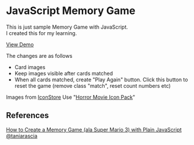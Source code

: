 # JavaScript Memory Game

This is just sample Memory Game with JavaScript.  
I created this for my learning.  

[View Demo](https://chocolat5.github.io/javascript-memory-game/)

The changes are as follows

* Card images
* Keep images visible after cards matched
* When all cards matched, create "Play Again" button. Click this button to reset the game (remove class "match", reset count numbers etc)

Images from [IconStore](https://iconstore.co)
Use "[Horror Movie Icon Pack](https://iconstore.co/icons/horror-movie-icon-pack/)"

## References

[How to Create a Memory Game (ala Super Mario 3) with Plain JavaScript](https://www.taniarascia.com/how-to-create-a-memory-game-super-mario-with-plain-javascript/)  
[@taniarascia](https://github.com/taniarascia)
